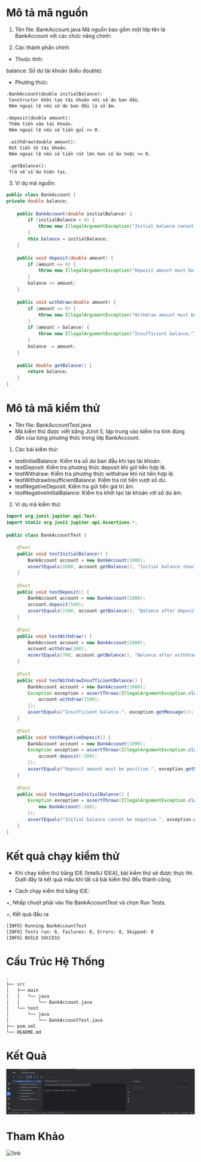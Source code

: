 # Mô tả mã nguồn

1. Tên file: BankAccount.java
   Mã nguồn bao gồm một lớp tên là BankAccount với các chức năng chính:

2. Các thành phần chính

- Thuộc tính:

 balance: Số dư tài khoản (kiểu double).

- Phương thức:
```
.BankAccount(double initialBalance):
 Constructor khởi tạo tài khoản với số dư ban đầu.
 Ném ngoại lệ nếu số dư ban đầu là số âm. 
 
.deposit(double amount):
 Thêm tiền vào tài khoản.
 Ném ngoại lệ nếu số tiền gửi <= 0. 
 
 .withdraw(double amount):
 Rút tiền từ tài khoản.
 Ném ngoại lệ nếu số tiền rút lớn hơn số dư hoặc <= 0. 
 
 .getBalance():
 Trả về số dư hiện tại. 
```
3. Ví dụ mã nguồn:


```java
public class BankAccount {
private double balance;

    public BankAccount(double initialBalance) {
        if (initialBalance < 0) {
            throw new IllegalArgumentException("Initial balance cannot be negative.");
        }
        this.balance = initialBalance;
    }

    public void deposit(double amount) {
        if (amount <= 0) {
            throw new IllegalArgumentException("Deposit amount must be positive.");
        }
        balance += amount;
    }

    public void withdraw(double amount) {
        if (amount <= 0) {
            throw new IllegalArgumentException("Withdraw amount must be positive.");
        }
        if (amount > balance) {
            throw new IllegalArgumentException("Insufficient balance.");
        }
        balance -= amount;
    }

    public double getBalance() {
        return balance;
    }
}
```
# Mô tả mã kiểm thử

- Tên file: BankAccountTest.java
- Mã kiểm thử được viết bằng JUnit 5, tập trung vào kiểm tra tính đúng đắn của từng phương thức trong lớp BankAccount.

1. Các bài kiểm thử:
- testInitialBalance: Kiểm tra số dư ban đầu khi tạo tài khoản.
- testDeposit: Kiểm tra phương thức deposit khi gửi tiền hợp lệ.
- testWithdraw: Kiểm tra phương thức withdraw khi rút tiền hợp lệ.
- testWithdrawInsufficientBalance: Kiểm tra rút tiền vượt số dư.
- testNegativeDeposit: Kiểm tra gửi tiền giá trị âm.
- testNegativeInitialBalance: Kiểm tra khởi tạo tài khoản với số dư âm.

2. Ví dụ mã kiểm thử:

```java
import org.junit.jupiter.api.Test;
import static org.junit.jupiter.api.Assertions.*;

public class BankAccountTest {

    @Test
    public void testInitialBalance() {
        BankAccount account = new BankAccount(1000);
        assertEquals(1000, account.getBalance(), "Initial balance should be 1000.");
    }

    @Test
    public void testDeposit() {
        BankAccount account = new BankAccount(1000);
        account.deposit(500);
        assertEquals(1500, account.getBalance(), "Balance after deposit should be 1500.");
    }

    @Test
    public void testWithdraw() {
        BankAccount account = new BankAccount(1000);
        account.withdraw(300);
        assertEquals(700, account.getBalance(), "Balance after withdrawal should be 700.");
    }

    @Test
    public void testWithdrawInsufficientBalance() {
        BankAccount account = new BankAccount(1000);
        Exception exception = assertThrows(IllegalArgumentException.class, () -> {
            account.withdraw(1500);
        });
        assertEquals("Insufficient balance.", exception.getMessage());
    }

    @Test
    public void testNegativeDeposit() {
        BankAccount account = new BankAccount(1000);
        Exception exception = assertThrows(IllegalArgumentException.class, () -> {
            account.deposit(-500);
        });
        assertEquals("Deposit amount must be positive.", exception.getMessage());
    }

    @Test
    public void testNegativeInitialBalance() {
        Exception exception = assertThrows(IllegalArgumentException.class, () -> {
            new BankAccount(-100);
        });
        assertEquals("Initial balance cannot be negative.", exception.getMessage());
    }
}
```

# Kết quả chạy kiểm thử
- Khi chạy kiểm thử bằng  IDE (IntelliJ IDEA), bài kiểm thử sẽ được thực thi. Dưới đây là kết quả mẫu khi tất cả bài kiểm thử đều thành công.

- Cách chạy kiểm thử bằng IDE: 

 +, Nhấp chuột phải vào file BankAccountTest và chọn Run Tests.

 +, Kết quả đầu ra

```
[INFO] Running BankAccountTest
[INFO] Tests run: 6, Failures: 0, Errors: 0, Skipped: 0
[INFO] BUILD SUCCESS
```

# Cấu Trúc Hệ Thống 

```
.
├── src
│   ├── main
│   │   └── java
│   │       └── BankAccount.java
│   └── test
│       └── java
│           └── BankAccountTest.java
├── pom.xml
└── README.md
```

# Kết Quả 
![img.png](img/img.png)

# Tham Khảo 
![link](https://chatgpt.com/c/677b3dd3-7630-800a-8c11-43799a00281f)